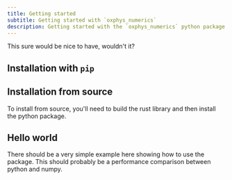 ```yaml
---
title: Getting started
subtitle: Getting started with `oxphys_numerics`
description: Getting started with the `oxphys_numerics` python package
---
```


This sure would be nice to have, wouldn't it?

## Installation with `pip`

## Installation from source

To install from source, you'll need to build the rust library and then install the python package.

## Hello world

There should be a very simple example here showing how to use the package.
This should probably be a performance comparison between python and numpy.
